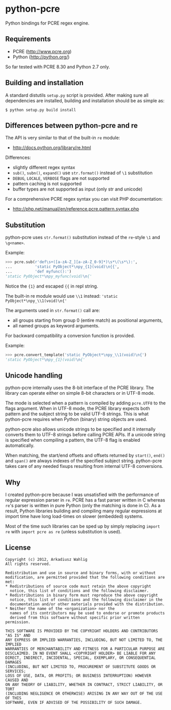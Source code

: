 python-pcre
===========

Python bindings for PCRE regex engine.


Requirements
------------

* PCRE (http://www.pcre.org)
* Python (http://python.org/)

So far tested with PCRE 8.30 and Python 2.7 only.


Building and installation
-------------------------

A standard distutils `setup.py` script is provided.
After making sure all dependencies are installed, building
and installation should be as simple as:

```
$ python setup.py build install
```


Differences between python-pcre and re
--------------------------------------

The API is very similar to that of the built-in `re` module:
* http://docs.python.org/library/re.html

Differences:

* slightly different regex syntax
* `sub()`, `subn()`, `expand()` use `str.format()` instead of `\1` substitution
* `DEBUG`, `LOCALE`, `VERBOSE` flags are not supported
* pattern caching is not supported
* buffer types are not supported as input (only str and unicode)

For a comprehensive PCRE regex syntax you can visit PHP documentation:
* http://php.net/manual/en/reference.pcre.pattern.syntax.php


Substitution
------------

python-pcre uses `str.format()` substitution instead of the `re`-style
`\1` and `\g<name>`.

Example:

```python
>>> pcre.sub(r'def\s+([a-zA-Z_][a-zA-Z_0-9]*)\s*\(\s*\):',
...          'static PyObject*\npy_{1}(void)\n{{',
...          'def myfunc():')
'static PyObject*\npy_myfunc(void)\n{'
```
Notice the `{1}` and escaped `{{` in repl string.

The built-in re module would use `\\1` instead:
`'static PyObject*\npy_\\1(void)\n{'`

The arguments used in `str.format()` call are:
* all groups starting from group 0 (entire match) as positional arguments,
* all named groups as keyword arguments.

For backward compatibility a conversion function is provided.

Example:

```python
>>> pcre.convert_template('static PyObject*\npy_\\1(void)\n{')
'static PyObject*\npy_{1}(void)\n{'
```


Unicode handling
----------------

python-pcre internally uses the 8-bit interface of the PCRE library.
The library can operate either on simple 8-bit characters or in UTF-8 mode.

The mode is selected when a pattern is compiled by adding `pcre.UTF8` to
the flags argument.  When in UTF-8 mode, the PCRE library expects both pattern
and the subject string to be valid UTF-8 strings.  This is what python-pcre
requires when Python (binary) string objects are used.

python-pcre also allows unicode strings to be specified and it internally
converts them to UTF-8 strings before calling PCRE APIs.  If a unicode string
is specified when compiling a pattern, the UTF-8 flag is enabled automatically.

When matching, the start/end offsets and offsets returned by `start()`,
`end()` and `span()` are always indexes of the specified subject string.
python-pcre takes care of any needed fixups resulting from internal UTF-8
conversions.


Why
---

I created python-pcre because I was unsatisfied with the performance of
regular expression parser in `re`.  PCRE has a fast parser written in C
whereas `re`'s parser is written in pure Python (only the matching is done
in C).  As a result, Python libraries building and compiling many regular
expressions at import time have long load-times on slower (embedded) systems.

Most of the time such libraries can be sped up by simply replacing
`import re` with `import pcre as re` (unless substitution is used).


License
-------

```
Copyright (c) 2012, Arkadiusz Wahlig
All rights reserved.

Redistribution and use in source and binary forms, with or without
modification, are permitted provided that the following conditions are met:
* Redistributions of source code must retain the above copyright
  notice, this list of conditions and the following disclaimer.
* Redistributions in binary form must reproduce the above copyright
  notice, this list of conditions and the following disclaimer in the
  documentation and/or other materials provided with the distribution.
* Neither the name of the <organization> nor the
  names of its contributors may be used to endorse or promote products
  derived from this software without specific prior written permission.

THIS SOFTWARE IS PROVIDED BY THE COPYRIGHT HOLDERS AND CONTRIBUTORS "AS IS" AND
ANY EXPRESS OR IMPLIED WARRANTIES, INCLUDING, BUT NOT LIMITED TO, THE IMPLIED
WARRANTIES OF MERCHANTABILITY AND FITNESS FOR A PARTICULAR PURPOSE ARE
DISCLAIMED. IN NO EVENT SHALL <COPYRIGHT HOLDER> BE LIABLE FOR ANY
DIRECT, INDIRECT, INCIDENTAL, SPECIAL, EXEMPLARY, OR CONSEQUENTIAL DAMAGES
(INCLUDING, BUT NOT LIMITED TO, PROCUREMENT OF SUBSTITUTE GOODS OR SERVICES;
LOSS OF USE, DATA, OR PROFITS; OR BUSINESS INTERRUPTION) HOWEVER CAUSED AND
ON ANY THEORY OF LIABILITY, WHETHER IN CONTRACT, STRICT LIABILITY, OR TORT
(INCLUDING NEGLIGENCE OR OTHERWISE) ARISING IN ANY WAY OUT OF THE USE OF THIS
SOFTWARE, EVEN IF ADVISED OF THE POSSIBILITY OF SUCH DAMAGE.
```
